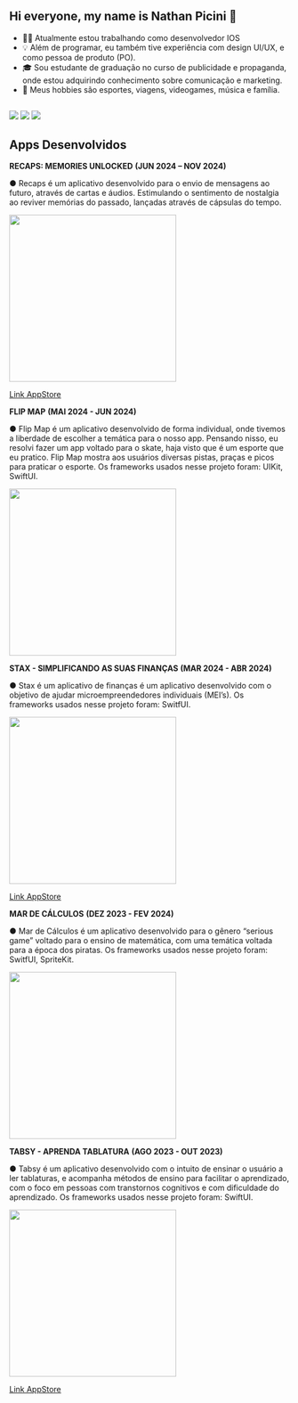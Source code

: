 ## Hi everyone, my name is Nathan Picini 👋

- 🧑‍💻 Atualmente estou trabalhando como desenvolvedor IOS
- 💡 Além de programar, eu também tive experiência com design UI/UX, e como pessoa de produto (PO).
- 🎓 Sou estudante de graduação no curso de publicidade e propaganda, onde estou adquirindo conhecimento sobre comunicação e marketing.
- 🌱 Meus hobbies são esportes, viagens, videogames, música e família.

##

<div> 
  <a href="https://instagram.com/nathannpicini" target="_blank"><img src="https://img.shields.io/badge/-Instagram-%23E4405F?style=for-the-badge&logo=instagram&logoColor=white" target="_blank"></a>
  <a href = "nathanpicini14@gmail.com"><img src="https://img.shields.io/badge/-Gmail-%23333?style=for-the-badge&logo=gmail&logoColor=white" target="_blank"></a>
  <a href= "https://www.linkedin.com/in/nathan-picini-a571b6237/" target="_blank"><img src="https://img.shields.io/badge/-LinkedIn-%230077B5?style=for-the-badge&logo=linkedin&logoColor=white" target="_blank"></a> 
</div>

## Apps Desenvolvidos

<b>RECAPS: MEMORIES UNLOCKED</b>								          						<b>(JUN 2024 – NOV 2024)</b>

●	Recaps é um aplicativo desenvolvido para o envio de mensagens ao futuro, através de cartas e áudios. Estimulando o sentimento de nostalgia ao reviver memórias do passado, lançadas através de cápsulas do tempo. 

<img src="https://github.com/user-attachments/assets/dca8b196-503c-49f2-9c19-634b9e7901b6" width="300">

<a href="https://apps.apple.com/us/app/recaps-memories-unlocked/id6737288027">Link AppStore</a>


<b>FLIP MAP</b>									              	          						<b>(MAI 2024 - JUN 2024)</b>

●	Flip Map é um aplicativo desenvolvido de forma individual, onde tivemos a liberdade de escolher a temática para o nosso app. Pensando nisso, eu resolvi fazer um app voltado para o skate, haja visto que é um esporte que eu pratico. Flip Map mostra aos usuários diversas pistas, praças e picos para praticar o esporte. Os frameworks usados nesse projeto foram: UIKit, SwiftUI.

<img src="https://github.com/user-attachments/files/17690102/FlipMap.pdf" width="300">


<b>STAX - SIMPLIFICANDO AS SUAS FINANÇAS</b>							          						<b>(MAR 2024 - ABR 2024)</b>
	          	              
●	Stax é um aplicativo de finanças é um aplicativo desenvolvido com o objetivo de ajudar microempreendedores individuais (MEI’s). Os frameworks usados nesse projeto foram: SwitfUI. 

<img src="https://github.com/user-attachments/assets/1bbed5b8-8856-4537-b716-8b2e34bfe858" width="300">

<a href=https://apps.apple.com/br/app/stax/id6481496713>Link AppStore</a>


<b>MAR DE CÁLCULOS</b> 									         							<b>(DEZ 2023 - FEV 2024)</b>

●	Mar de Cálculos é um aplicativo desenvolvido para o gênero “serious game” voltado para o ensino de matemática, com uma temática voltada para a época dos piratas. Os frameworks usados nesse projeto foram: SwitfUI, SpriteKit.

<img src="https://github.com/user-attachments/assets/42f3579c-b3a9-427f-8b7d-797327d56e7b" width="300">


<b>TABSY - APRENDA TABLATURA</b>                                                                                                                        <b>(AGO 2023 - OUT 2023)</b>

●	Tabsy é um aplicativo desenvolvido com o intuito de ensinar o usuário a ler tablaturas, e acompanha métodos de ensino para facilitar o aprendizado, com o foco em pessoas com transtornos cognitivos e com dificuldade do aprendizado. Os frameworks usados nesse projeto foram: SwiftUI.

<img src= "https://github.com/user-attachments/assets/249c4a60-7d4c-4bde-aedd-ab800ab2f98b" width="300">

<a href= "https://apps.apple.com/br/app/tabsy-aprenda-tablatura/id6469644351">Link AppStore</a>













